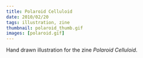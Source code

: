 ```yaml
---
title: Polaroid Celluloid
date: 2010/02/20
tags: illustration, zine
thumbnail: polaroid_thumb.gif
images: [polaroid.gif]
---
```


Hand drawn illustration for the zine <i>Polaroid Celluloid</i>.
